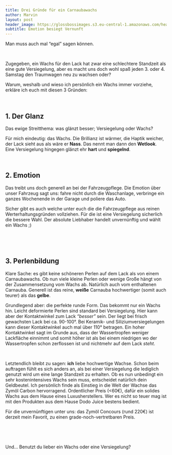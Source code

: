 ```yaml
---
title: Drei Gründe für ein Carnaubawachs
author: Marvin
layout: post
header_image: https://glossbossimages.s3.eu-central-1.amazonaws.com/headerimg/3carnauba.jpg
subtitle: Emotion besiegt Vernunft
---
```

Man muss auch mal &#8220;egal&#8221; sagen können.

&nbsp;

Zugegeben, ein Wachs für den Lack hat zwar eine schlechtere Standzeit als eine gute Versiegelung, aber es macht uns doch wohl spaß jeden 3. oder 4. Samstag den Traumwagen neu zu wachsen oder?

Warum, weshalb und wieso ich persönlich ein Wachs immer vorziehe, erkläre ich euch mit diesen 3 Gründen:

&nbsp;

## 1. Der Glanz

Das ewige Streitthema: was glänzt besser; Versiegelung oder Wachs?

Für mich eindeutig: das Wachs. Die Brillianz ist wärmer, die Haptik weicher, der Lack sieht aus als wäre er **Nass**. Das nennt man dann den **Wetlook**. Eine Versiegelung hingegen glänzt ehr **hart** und **spiegelnd**.

&nbsp;

## 2. Emotion

Das treibt uns doch generell an bei der Fahrzeugpflege. Die Emotion über unser Fahrzeug sagt uns: fahre nicht durch die Waschanlage, verbringe ein ganzes Wochenende in der Garage und poliere das Auto.

Sicher gibt es auch welche unter euch die die Fahrzeugpflege aus reinen Werterhaltungsgründen vollziehen. Für die ist eine Versiegelung sicherlich die bessere Wahl. Der absolute Liebhaber handelt unvernünftig und wählt ein Wachs ;)

&nbsp;

&nbsp;

## 3. Perlenbildung

Klare Sache: es gibt keine schöneren Perlen auf dem Lack als von einem Carnaubawachs. Ob nun viele kleine Perlen oder wenige Große hängt von der Zusammensetzung vom Wachs ab. Natürlich auch vom enthaltenen Carnauba. Generell ist das reine, **weiße** Carnauba hochwertiger (somit auch teurer) als das **gelbe**.

Grundlegend aber: die perfekte runde Form. Das bekommt nur ein Wachs hin. Leicht deformierte Perlen sind standard bei Versiegelung. Hier kann aber der Kontaktwinkel zum Lack *&#8220;besser&#8221;* sein. Der liegt bei frisch gewachsten Lack bei ca. 90-100°. Bei Keramik- und Siliziumversiegelungen kann dieser Kontaktwinkel auch mal über 110° betragen. Ein hoher Kontaktwinkel sagt im Grunde aus, dass der Wassertropfen weniger Lackfläche einnimmt und somit höher ist als bei einem niedrigen wo der Wassertropfen schon zerflossen ist und nichtmehr auf dem Lack *steht*.

&nbsp;

Letztendlich bleibt zu sagen: __ich__ liebe hochwertige Wachse. Schon beim auftragen fühlt es sich anders an, als bei einer Versiegelung die lediglich genutzt wird um eine lange Standzeit zu erhalten. Ob es nun unbedingt ein sehr kostenintensives Wachs sein muss, entscheidet natürlich dein Geldbeutel. Ich persönlich finde als Einstieg in die Welt der Wachse das Zymöl Carbon hervorragend. Ordentlicher Preis (<60€), dafür ein solides Wachs aus dem Hause eines Luxusherstellers. Wer es nicht so teuer mag ist mit den Produkten aus dem Hause Dodo Juice bestens bedient.

Für die unvernünftigen unter uns: das Zymöl Concours (rund 220€) ist derzeit mein Favorit, zu einen grade-noch-vertretbaren Preis.

&nbsp;

&nbsp;

Und&#8230; Benutzt du lieber ein Wachs oder eine Versiegelung?
